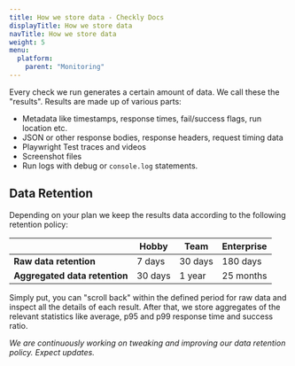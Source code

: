 ```yaml
---
title: How we store data - Checkly Docs
displayTitle: How we store data 
navTitle: How we store data
weight: 5
menu:
  platform:
    parent: "Monitoring"
---
```


Every check we run generates a certain amount of data. We call these the "results". Results are made up of various parts:

- Metadata like timestamps, response times, fail/success flags, run location etc.
- JSON or other response bodies, response headers, request timing data
- Playwright Test traces and videos
- Screenshot files
- Run logs with debug or `console.log` statements.

## Data Retention

Depending on your plan we keep the results data according to the following retention policy:

|                               | Hobby            | Team             | Enterprise       |
|-------------------------------|------------------|------------------|------------------|
| **Raw data retention**        | 7 days           | 30 days          | 180 days         |
| **Aggregated data retention** | 30 days          | 1 year           | 25 months        |


Simply put, you can "scroll back" within the defined period for raw data and inspect all the details of each result. After that, we store aggregates
of the relevant statistics like average, p95 and p99 response time and success ratio.

*We are continuously working on tweaking and improving our data retention policy. Expect updates.*
